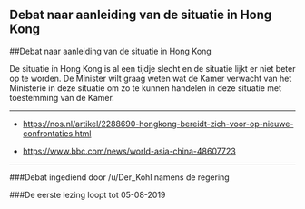 ## Debat naar aanleiding van de situatie in Hong Kong 
 
##Debat naar aanleiding van de situatie in Hong Kong

De situatie in Hong Kong is al een tijdje slecht en de situatie lijkt er niet beter op te worden. De Minister wilt graag weten wat de Kamer verwacht van het Ministerie in deze situatie om zo te kunnen handelen in deze situatie met toestemming van de Kamer.

---

* https://nos.nl/artikel/2288690-hongkong-bereidt-zich-voor-op-nieuwe-confrontaties.html

* https://www.bbc.com/news/world-asia-china-48607723

---
###Debat ingediend door /u/Der_Kohl namens de regering

###De eerste lezing loopt tot 05-08-2019